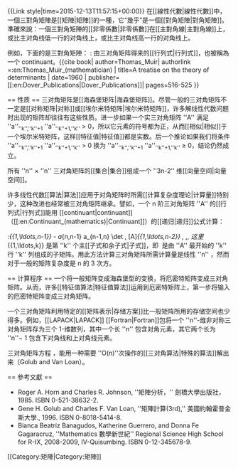 {{Link style|time=2015-12-13T11:57:15+00:00}}
在[[線性代數|線性代數]]中，一個三對角矩陣是[[矩陣|矩陣]]的一種，它“幾乎”是一個[[對角矩陣|對角矩陣]]。準確來說：一個三對角矩陣的[[非零係數|非零係數]]在[[主對角線|主對角線]]上，或比主对角线低一行的对角线上，或比主对角线高一行的对角线上。

例如，下面的是三對角矩陣：
:<math>\begin{pmatrix}
1 & 4 & 0 & 0 \\
3 & 4 & 1 & 0 \\
0 & 2 & 3 & 4 \\
0 & 0 & 1 & 3 \\
\end{pmatrix}</math>
由三对角矩阵得来的[[行列式|行列式]]，也被稱為一个 continuant。<ref>{{cite book| author=Thomas_Muir| authorlink =:en:Thomas_Muir_(mathematician) | title=A treatise on the theory of determinants | date=1960 | publisher=[[:en:Dover_Publications|Dover_Publications]]| pages=516-525 }}</ref>

== 性质 ==
三对角矩阵是[[海森堡矩阵|海森堡矩阵]]。尽管一般的三对角矩阵不一定是[[对称矩阵|对称]]或[[埃尔米特矩阵|埃尔米特矩阵]]，许多解线性代数问题时出现的矩阵却往往有这些性质。进一步如果一个实三对角矩阵 ''A'' 满足 ''a''<sub>''k'',''k''+1</sub> ''a''<sub>''k''+1,''k''</sub> > 0，所以它元素的符号都为正，从而[[相似|相似]]于一个埃尔米特矩阵，这样[[特征值|特征值]]都是实数。后一个推论如果我们将条件 ''a''<sub>''k'',''k''+1</sub> ''a''<sub>''k''+1,''k''</sub> > 0 换为 ''a''<sub>''k'',''k''+1</sub> ''a''<sub>''k''+1,''k''</sub> ≥ 0，结论仍然成立。

所有 ''n'' × ''n'' 三对角矩阵的[[集合|集合]]组成一个 ''3n-2'' 维[[向量空间|向量空间]]。

许多线性代数[[算法|算法]]应用于对角矩阵时所需[[计算复杂度理论|计算量]]特别少，这种改进也经常被三对角矩阵继承。譬如，一个 n 阶三对角矩阵 ''A'' 的[[行列式|行列式]]能用 [[continuant|continuant]]（[[:en:Continuant_(mathematics)|Continuant]]）的[[递归|递归]]公式计算：

:<math> \det A = a_{n,n} \det \, [A]_{\{1,\ldots,n-1\}} - a_{n,n-1} a_{n-1,n} \det \, [A]_{\{1,\ldots,n-2\}} \, ,\, </math>
这里 <math>\det [A]_{\{1,\ldots,k\}}</math> 是第 ''k'' 个主[[子式和余子式|子式]]，即 <math>[A]_{\{1,\ldots,k\}}</math> 是由 ''A'' 最开始的 ''k'' 行 ''k'' 列组成的子矩阵。用此方法计算三对角矩阵所需计算量是线性 ''n'' ，然而对于一般的矩阵复杂度是 n 的 3 次方。

== 计算程序 ==
一个将一般矩阵变成海森堡型的变换，将厄密特矩阵变成三对角矩阵。从而，许多[[特征值算法|特征值算法]]运用到厄密特矩阵上，第一步将输入的厄密特矩阵变成三对角矩阵。

一个三对角矩阵利用特定的[[矩阵表示|存储方案]]比一般矩阵所用的存储空间也少得多。例如，[[LAPACK|LAPACK]] [[Fortran|Fortran]]包将一个 ''n''-维非对称三对角矩阵存为三个 1-维数列，其中一个长 ''n'' 包含对角元素，其它两个长为 ''n''− 1 包含下对角线和上对角线元素。

三对角矩阵方程 <math>A x = b,\, b\in \reals^n</math>，能用一种需要 ''O(n)''次操作的[[三对角算法|特殊的算法]]解出来（Golub and Van Loan）。

== 參考文獻 ==
<references/>
* Roger A. Horn and Charles R. Johnson, ''矩陣分析，'' 劍橋大學出版社，1985. ISBN 0-521-38632-2.
* Gene H. Golub and Charles F. Van Loan, ''矩陣計算(3rd),'' 美國約翰霍普金斯大學., 1996. ISBN 0-8018-5414-8.
* Bianca Beatriz Banagudos, Katherine Guerrero, and Donna Fe Gagaracruz, ''Mathematics 數學新世紀'' Regional Science High School for R-IX, 2008-2009, IV-Quisumbing. ISBN 0-12-345678-9.

[[Category:矩陣|Category:矩陣]]